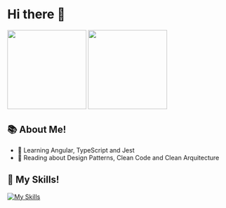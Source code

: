 # Hi there :wave:

<div>
  <img height="180em" src="https://github-readme-stats.vercel.app/api?
 username=Lucassec1&show_icons=true&theme=radical&include_all_commits=true&count_private=true"/>
  <img height="180em" src="https://github-readme-stats.vercel.app/api/top-langs/?
 username=Lucassec1&layout=compact&langs_count=7&theme=radical"/>
</div>
  
## :books: About Me!
- 🌱 Learning Angular, TypeScript and Jest
- :blue_book: Reading about Design Patterns, Clean Code and Clean Arquitecture
  
## :star2: My Skills!
  
[![My Skills](https://skillicons.dev/icons?i=html,css,bootstrap,sass,js,ts,angular,react,tailwind,nodejs,postgres,figma)](https://skillicons.dev)
